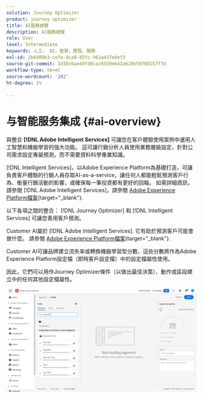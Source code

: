 ```yaml
---
solution: Journey Optimizer
product: journey optimizer
title: AI服務總覽
description: AI服務總覽
role: User
level: Intermediate
keywords: 人工， AI，智慧，歷程，服務
exl-id: 2b6989b3-cefe-4ca9-85fc-961a437edef3
source-git-commit: 1d30c6ae49fd0cac0559eb42a629b59708157f7d
workflow-type: tm+mt
source-wordcount: '202'
ht-degree: 1%

---
```


# 与智能服务集成 {#ai-overview}

與整合 **[!DNL Adobe Intelligent Services]** 可讓您在客戶體驗使用案例中運用人工智慧和機器學習的強大功能。 這可讓行銷分析人員使用業務層級設定，針對公司需求設定專屬預測，而不需要資料科學專業知識。

[!DNL Intelligent Services]，以Adobe Experience Platform為基礎打造，可讓負責客戶體驗的行銷人員存取AI-as-a-service，讓任何人都能輕鬆預測客戶行為、衡量行銷活動的影響，或確保每一筆投資都有更好的回報。 如需詳細資訊，請參閱 [!DNL Adobe Intelligent Services]，請參閱 [Adobe Experience Platform檔案](https://experienceleague.adobe.com/docs/experience-platform/intelligent-services/home.html){target="_blank"}.

以下各項之間的整合： [!DNL Journey Optimizer] 和 [!DNL Intelligent Services] 可讓您善用客戶預測。

Customer AI屬於 [!DNL Adobe Intelligent Services]. 它有助於預測客戶可能會做什麼。 請參閱 [Adobe Experience Platform檔案](https://experienceleague.adobe.com/docs/experience-platform/intelligent-services/customer-ai/overview.html){target="_blank"}.

Customer AI可讓品牌建立流失率或轉換機器學習型分數，這些分數將作為Adobe Experience Platform設定檔（即時客戶設定檔）中的設定檔屬性使用。

因此，它們可以用作Journey Optimizer條件（以做出最佳決策）、動作或區段建立中的任何其他設定檔屬性。

![](assets/customer-ai.png)

